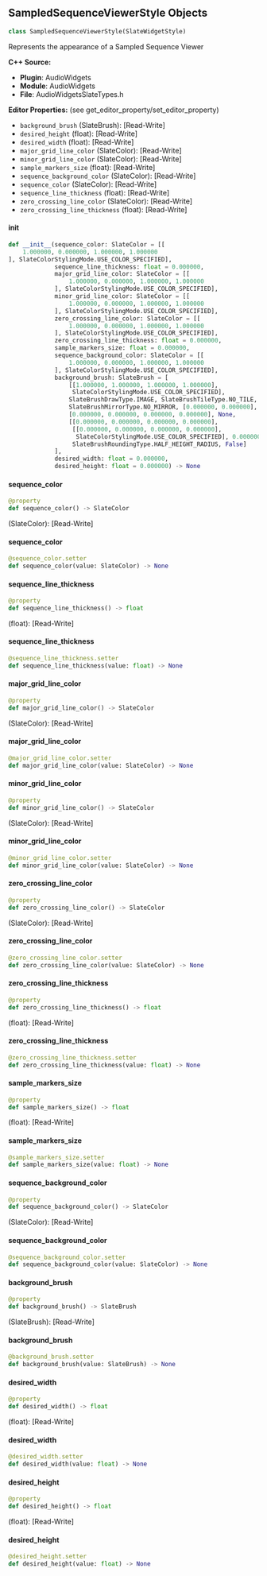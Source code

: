 ## SampledSequenceViewerStyle Objects

```python
class SampledSequenceViewerStyle(SlateWidgetStyle)
```

Represents the appearance of a Sampled Sequence Viewer

**C++ Source:**

- **Plugin**: AudioWidgets
- **Module**: AudioWidgets
- **File**: AudioWidgetsSlateTypes.h

**Editor Properties:** (see get_editor_property/set_editor_property)

- ``background_brush`` (SlateBrush):  [Read-Write]
- ``desired_height`` (float):  [Read-Write]
- ``desired_width`` (float):  [Read-Write]
- ``major_grid_line_color`` (SlateColor):  [Read-Write]
- ``minor_grid_line_color`` (SlateColor):  [Read-Write]
- ``sample_markers_size`` (float):  [Read-Write]
- ``sequence_background_color`` (SlateColor):  [Read-Write]
- ``sequence_color`` (SlateColor):  [Read-Write]
- ``sequence_line_thickness`` (float):  [Read-Write]
- ``zero_crossing_line_color`` (SlateColor):  [Read-Write]
- ``zero_crossing_line_thickness`` (float):  [Read-Write]

<a id="unreal.SampledSequenceViewerStyle.__init__"></a>

#### __init__

```python
def __init__(sequence_color: SlateColor = [[
    1.000000, 0.000000, 1.000000, 1.000000
], SlateColorStylingMode.USE_COLOR_SPECIFIED],
             sequence_line_thickness: float = 0.000000,
             major_grid_line_color: SlateColor = [[
                 1.000000, 0.000000, 1.000000, 1.000000
             ], SlateColorStylingMode.USE_COLOR_SPECIFIED],
             minor_grid_line_color: SlateColor = [[
                 1.000000, 0.000000, 1.000000, 1.000000
             ], SlateColorStylingMode.USE_COLOR_SPECIFIED],
             zero_crossing_line_color: SlateColor = [[
                 1.000000, 0.000000, 1.000000, 1.000000
             ], SlateColorStylingMode.USE_COLOR_SPECIFIED],
             zero_crossing_line_thickness: float = 0.000000,
             sample_markers_size: float = 0.000000,
             sequence_background_color: SlateColor = [[
                 1.000000, 0.000000, 1.000000, 1.000000
             ], SlateColorStylingMode.USE_COLOR_SPECIFIED],
             background_brush: SlateBrush = [
                 [[1.000000, 1.000000, 1.000000, 1.000000],
                  SlateColorStylingMode.USE_COLOR_SPECIFIED],
                 SlateBrushDrawType.IMAGE, SlateBrushTileType.NO_TILE,
                 SlateBrushMirrorType.NO_MIRROR, [0.000000, 0.000000],
                 [0.000000, 0.000000, 0.000000, 0.000000], None,
                 [[0.000000, 0.000000, 0.000000, 0.000000],
                  [[0.000000, 0.000000, 0.000000, 0.000000],
                   SlateColorStylingMode.USE_COLOR_SPECIFIED], 0.000000,
                  SlateBrushRoundingType.HALF_HEIGHT_RADIUS, False]
             ],
             desired_width: float = 0.000000,
             desired_height: float = 0.000000) -> None
```

<a id="unreal.SampledSequenceViewerStyle.sequence_color"></a>

#### sequence_color

```python
@property
def sequence_color() -> SlateColor
```

(SlateColor):  [Read-Write]

<a id="unreal.SampledSequenceViewerStyle.sequence_color"></a>

#### sequence_color

```python
@sequence_color.setter
def sequence_color(value: SlateColor) -> None
```

<a id="unreal.SampledSequenceViewerStyle.sequence_line_thickness"></a>

#### sequence_line_thickness

```python
@property
def sequence_line_thickness() -> float
```

(float):  [Read-Write]

<a id="unreal.SampledSequenceViewerStyle.sequence_line_thickness"></a>

#### sequence_line_thickness

```python
@sequence_line_thickness.setter
def sequence_line_thickness(value: float) -> None
```

<a id="unreal.SampledSequenceViewerStyle.major_grid_line_color"></a>

#### major_grid_line_color

```python
@property
def major_grid_line_color() -> SlateColor
```

(SlateColor):  [Read-Write]

<a id="unreal.SampledSequenceViewerStyle.major_grid_line_color"></a>

#### major_grid_line_color

```python
@major_grid_line_color.setter
def major_grid_line_color(value: SlateColor) -> None
```

<a id="unreal.SampledSequenceViewerStyle.minor_grid_line_color"></a>

#### minor_grid_line_color

```python
@property
def minor_grid_line_color() -> SlateColor
```

(SlateColor):  [Read-Write]

<a id="unreal.SampledSequenceViewerStyle.minor_grid_line_color"></a>

#### minor_grid_line_color

```python
@minor_grid_line_color.setter
def minor_grid_line_color(value: SlateColor) -> None
```

<a id="unreal.SampledSequenceViewerStyle.zero_crossing_line_color"></a>

#### zero_crossing_line_color

```python
@property
def zero_crossing_line_color() -> SlateColor
```

(SlateColor):  [Read-Write]

<a id="unreal.SampledSequenceViewerStyle.zero_crossing_line_color"></a>

#### zero_crossing_line_color

```python
@zero_crossing_line_color.setter
def zero_crossing_line_color(value: SlateColor) -> None
```

<a id="unreal.SampledSequenceViewerStyle.zero_crossing_line_thickness"></a>

#### zero_crossing_line_thickness

```python
@property
def zero_crossing_line_thickness() -> float
```

(float):  [Read-Write]

<a id="unreal.SampledSequenceViewerStyle.zero_crossing_line_thickness"></a>

#### zero_crossing_line_thickness

```python
@zero_crossing_line_thickness.setter
def zero_crossing_line_thickness(value: float) -> None
```

<a id="unreal.SampledSequenceViewerStyle.sample_markers_size"></a>

#### sample_markers_size

```python
@property
def sample_markers_size() -> float
```

(float):  [Read-Write]

<a id="unreal.SampledSequenceViewerStyle.sample_markers_size"></a>

#### sample_markers_size

```python
@sample_markers_size.setter
def sample_markers_size(value: float) -> None
```

<a id="unreal.SampledSequenceViewerStyle.sequence_background_color"></a>

#### sequence_background_color

```python
@property
def sequence_background_color() -> SlateColor
```

(SlateColor):  [Read-Write]

<a id="unreal.SampledSequenceViewerStyle.sequence_background_color"></a>

#### sequence_background_color

```python
@sequence_background_color.setter
def sequence_background_color(value: SlateColor) -> None
```

<a id="unreal.SampledSequenceViewerStyle.background_brush"></a>

#### background_brush

```python
@property
def background_brush() -> SlateBrush
```

(SlateBrush):  [Read-Write]

<a id="unreal.SampledSequenceViewerStyle.background_brush"></a>

#### background_brush

```python
@background_brush.setter
def background_brush(value: SlateBrush) -> None
```

<a id="unreal.SampledSequenceViewerStyle.desired_width"></a>

#### desired_width

```python
@property
def desired_width() -> float
```

(float):  [Read-Write]

<a id="unreal.SampledSequenceViewerStyle.desired_width"></a>

#### desired_width

```python
@desired_width.setter
def desired_width(value: float) -> None
```

<a id="unreal.SampledSequenceViewerStyle.desired_height"></a>

#### desired_height

```python
@property
def desired_height() -> float
```

(float):  [Read-Write]

<a id="unreal.SampledSequenceViewerStyle.desired_height"></a>

#### desired_height

```python
@desired_height.setter
def desired_height(value: float) -> None
```

<a id="unreal.SampledSequenceValueGridOverlayStyle"></a>